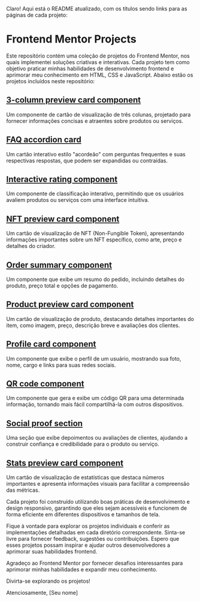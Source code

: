 Claro! Aqui está o README atualizado, com os títulos sendo links para as páginas de cada projeto:

# Frontend Mentor Projects

Este repositório contém uma coleção de projetos do Frontend Mentor, nos quais implementei soluções criativas e interativas. Cada projeto tem como objetivo praticar minhas habilidades de desenvolvimento frontend e aprimorar meu conhecimento em HTML, CSS e JavaScript. Abaixo estão os projetos incluídos neste repositório:

## [3-column preview card component](https://github.com/seu_usuario/frontend-mentor-projects/tree/main/3-column-preview-card-component)
Um componente de cartão de visualização de três colunas, projetado para fornecer informações concisas e atraentes sobre produtos ou serviços.

## [FAQ accordion card](https://github.com/seu_usuario/frontend-mentor-projects/tree/main/faq-accordion-card)
Um cartão interativo estilo "acordeão" com perguntas frequentes e suas respectivas respostas, que podem ser expandidas ou contraídas.

## [Interactive rating component](https://github.com/seu_usuario/frontend-mentor-projects/tree/main/interactive-rating-component)
Um componente de classificação interativo, permitindo que os usuários avaliem produtos ou serviços com uma interface intuitiva.

## [NFT preview card component](https://github.com/seu_usuario/frontend-mentor-projects/tree/main/nft-preview-card-component)
Um cartão de visualização de NFT (Non-Fungible Token), apresentando informações importantes sobre um NFT específico, como arte, preço e detalhes do criador.

## [Order summary component](https://github.com/seu_usuario/frontend-mentor-projects/tree/main/order-summary-component)
Um componente que exibe um resumo do pedido, incluindo detalhes do produto, preço total e opções de pagamento.

## [Product preview card component](https://github.com/seu_usuario/frontend-mentor-projects/tree/main/product-preview-card-component)
Um cartão de visualização de produto, destacando detalhes importantes do item, como imagem, preço, descrição breve e avaliações dos clientes.

## [Profile card component](https://github.com/seu_usuario/frontend-mentor-projects/tree/main/profile-card-component)
Um componente que exibe o perfil de um usuário, mostrando sua foto, nome, cargo e links para suas redes sociais.

## [QR code component](https://github.com/seu_usuario/frontend-mentor-projects/tree/main/qr-code-component)
Um componente que gera e exibe um código QR para uma determinada informação, tornando mais fácil compartilhá-la com outros dispositivos.

## [Social proof section](https://github.com/seu_usuario/frontend-mentor-projects/tree/main/social-proof-section)
Uma seção que exibe depoimentos ou avaliações de clientes, ajudando a construir confiança e credibilidade para o produto ou serviço.

## [Stats preview card component](https://github.com/seu_usuario/frontend-mentor-projects/tree/main/stats-preview-card-component)
Um cartão de visualização de estatísticas que destaca números importantes e apresenta informações visuais para facilitar a compreensão das métricas.

Cada projeto foi construído utilizando boas práticas de desenvolvimento e design responsivo, garantindo que eles sejam acessíveis e funcionem de forma eficiente em diferentes dispositivos e tamanhos de tela.

Fique à vontade para explorar os projetos individuais e conferir as implementações detalhadas em cada diretório correspondente. Sinta-se livre para fornecer feedback, sugestões ou contribuições. Espero que esses projetos possam inspirar e ajudar outros desenvolvedores a aprimorar suas habilidades frontend.

Agradeço ao Frontend Mentor por fornecer desafios interessantes para aprimorar minhas habilidades e expandir meu conhecimento.

Divirta-se explorando os projetos!

Atenciosamente,
[Seu nome]